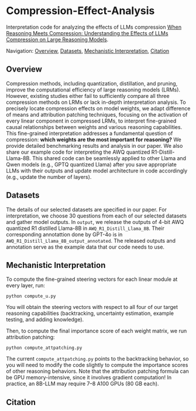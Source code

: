 # Compression-Effect-Analysis
Interpretation code for analyzing the effects of LLMs compression [When Reasoning Meets Compression: Understanding the Effects of LLMs Compression on Large Reasoning Models](https://arxiv.org/abs/2504.02010).

Navigation:
[Overview](#overview), 
[Datasets](#datasets),
[Mechanistic Interpretation](#interpretation),
[Citation](#citation)


## Overview
Compression methods, including quantization, distillation, and pruning, improve the computational efficiency of large reasoning models (LRMs). However, existing studies either fail to sufficiently compare all three compression methods on LRMs or lack in-depth interpretation analysis. To precisely locate compression effects on model weights, we adapt difference of means and attribution patching techniques, focusing on the activation of every linear component in compressed LRMs, to interpret fine-grained causal relationships between weights and various reasoning capabilities. This fine-grained interpretation addresses a fundamental question of compression: **which weights are the most important for reasoning?** We provide detailed benchmarking results and analysis in our paper. We also share our example code for interpreting the AWQ quantized R1-Distill-Llama-8B. This shared code can be seamlessly applied to other Llama and Qwen models (e.g., GPTQ quantized Llama) after you save appropriate LLMs with their outputs and update model architecture in code accordingly (e.g., update the number of layers).

## Datasets
The details of our selected datasets are specified in our paper. For interpretation, we choose 30 questions from each of our selected datasets and gather model outputs. In `output`, we release the outputs of 4-bit AWQ quantized R1 distilled Llama-8B in `AWQ_R1_Distill_Llama_8B`. Their corresponding annotattion done by GPT-4o is in `AWQ_R1_Distill_Llama_8B_output_annotated`. The released outputs and annotation serve as the example data that our code needs to use.

## Mechanistic Interpretation
To compute the fine-grained steering vectors for each linear module at every layer, run:

    python compute_u.py

You will obtain the steering vectors with respect to all four of our target reasoning capabilities (backtracking, uncertainty estimation, example testing, and adding knowledge).

Then, to compute the final importance score of each weight matrix, we run attribution patching:

    python compute_attpatching.py

The current `compute_attpatching.py` points to the backtracking behavior, so you will need to modify the code slightly to compute the importance scores of other reasoning behaviors. Note that the attribution patching formula can be GPU memory-intensive, since it involves gradient computation! In practice, an 8B-LLM may require 7–8 A100 GPUs (80 GB each).


## Citation